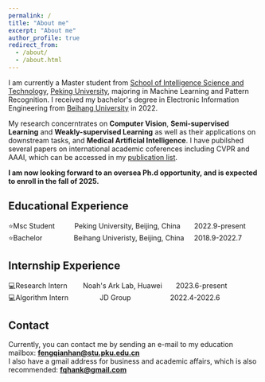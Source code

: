 ```yaml
---
permalink: /
title: "About me"
excerpt: "About me"
author_profile: true
redirect_from: 
  - /about/
  - /about.html
---
```


I am currently a Master student from [School of Intelligence Science and Technology](https://sai.pku.edu.cn/), [Peking University](https://www.pku.edu.cn/), majoring in Machine Learning and Pattern Recognition. I received my bachelor's degree in Electronic Information Engineering from [Beihang University](https://www.buaa.edu.cn/) in 2022.  

My research concerntrates on **Computer Vision**, **Semi-supervised Learning** and **Weakly-supervised Learning** as well as their applications on downstream tasks, and **Medical Artificial Intelligence**. I have pubilshed several papers on international academic coferences including CVPR and AAAI, which can be accessed in my [publication list](https://fqhank.github.io/fengqianhan.github.io//publications/).  

**I am now looking forward to an oversea Ph.d opportunity, and is expected to enroll in the fall of 2025.**

## Educational Experience
:star:Msc Student &nbsp;&nbsp;&nbsp;&nbsp;&nbsp;&nbsp;&nbsp;&nbsp; Peking University, Beijing, China &nbsp;&nbsp;&nbsp;&nbsp;&nbsp; 2022.9-present  
:star:Bachelor &nbsp;&nbsp;&nbsp;&nbsp;&nbsp;&nbsp; &nbsp;&nbsp;&nbsp;&nbsp;&nbsp;&nbsp;&nbsp; Beihang Univeristy, Beijing, China &nbsp;&nbsp;&nbsp; 2018.9-2022.7

## Internship Experience
:computer:Research Intern &nbsp;&nbsp;&nbsp;&nbsp;&nbsp;&nbsp; Noah's Ark Lab, Huawei &nbsp;&nbsp;&nbsp;&nbsp;&nbsp; 2023.6-present  
:computer:Algorithm Intern &nbsp;&nbsp;&nbsp;&nbsp;&nbsp;&nbsp;&nbsp;&nbsp;&nbsp;&nbsp;&nbsp;&nbsp;&nbsp;&nbsp; JD Group &nbsp;&nbsp;&nbsp;&nbsp;&nbsp;&nbsp;&nbsp;&nbsp;&nbsp;&nbsp;&nbsp;&nbsp;&nbsp;&nbsp;&nbsp;&nbsp;&nbsp;&nbsp; 2022.4-2022.6

## Contact  
Currently, you can contact me by sending an e-mail to my education mailbox: **fengqianhan@stu.pku.edu.cn**  
I also have a gmail address for business and academic affairs, which is also recommended: **fqhank@gmail.com**
